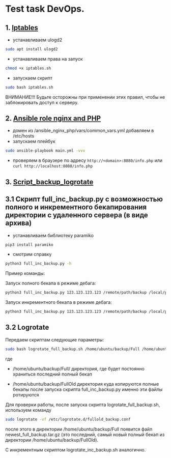 # Test task DevOps.

## 1. [Iptables](https://github.com/Victor201181/slot/tree/main/iptables)

- устанавливаем ulogd2
```bash
sudo apt install ulogd2
```
- устанавливаем права на запуск
```bash
chmod +x iptables.sh
```
- запускаем скрипт
```bash
sudo bash iptables.sh
```
ВНИМАНИЕ!!! Будьте осторожны при применении этих правил, чтобы не заблокировать доступ к серверу.

## 2. [Ansible role nginx and PHP](https://github.com/Victor201181/slot/tree/main/ansible_nginx_php)

- домен из /ansible_nginx_php/vars/common_vars.yml добавляем в /etc/hosts
- запускаем плейбук
```bash
sudo ansible-playbook main.yml -vvv
```
- проверяем в браузере по адресу ```http://<domain>:8080/info.php``` или ```curl http://localhost:8080/info.php```

## 3. [Script_backup_logrotate](https://github.com/Victor201181/slot/tree/main/script_backup_logrotate)

## 3.1 Скрипт full_inc_backup.py с возможностью полного и инкрементного бекапирования директории с удаленного сервера (в виде архива)

- устанавливаем библиотеку paramiko
```bash
pip3 install paramiko
```
- смотрим справку
```bash
python3 full_inc_backup.py -h
```

Пример команды:

Запуск полного бекапа в режиме дебага:
```bash
python3 full_inc_backup.py 123.123.123.123 /remote/path/backup /local/path/backup/ -u user -k /path/ssh-key/.ssh/id_rsa full -d
```
Запуск инкрементного бекапа в режиме дебага:
```bash
python3 full_inc_backup.py 123.123.123.123 /remote/path/backup /local/path/backup/ -u user -k /path/ssh-key/.ssh/id_rsa inc -d
```

## 3.2 Logrotate

Передаем скриптам следующие параметры:
```bash
sudo bash logrotate_full_backup.sh /home/ubuntu/backup/Full /home/ubuntu/backup/FullOld
```
где 
- /home/ubuntu/backup/Full/ директория, где будет постоянно храниться последний полный бекап

- /home/ubuntu/backup/FullOld директория куда копируются полные бекапы после запуска скрипта full_inc_backup.py именно эти файлы ротируются

Для проверки работы, после запуска скрипта logrotate_full_backup.sh, используем команду 

```bash
sudo logrotate -vf /etc/logrotate.d/fullold_backup.conf
```

после этого в директории /home/ubuntu/backup/Full появится файл newest_full_backup.tar.gz (это последний, самый новый полный бекап из директории /home/ubuntu/backup/FullOld).

С инкрементным скриптом logrotate_inc_backup.sh аналогично.
